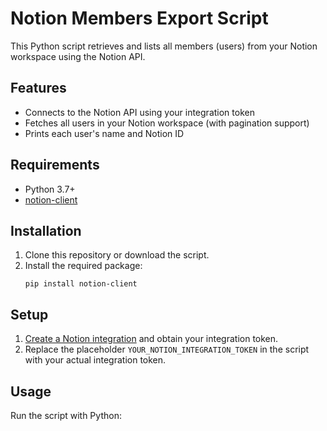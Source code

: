 # Notion Members Export Script

This Python script retrieves and lists all members (users) from your Notion workspace using the Notion API.

## Features
- Connects to the Notion API using your integration token
- Fetches all users in your Notion workspace (with pagination support)
- Prints each user's name and Notion ID

## Requirements
- Python 3.7+
- [notion-client](https://github.com/ramnes/notion-sdk-py)

## Installation
1. Clone this repository or download the script.
2. Install the required package:
   ```
   pip install notion-client
   ```

## Setup
1. [Create a Notion integration](https://developers.notion.com/docs/create-a-notion-integration) and obtain your integration token.
2. Replace the placeholder `YOUR_NOTION_INTEGRATION_TOKEN` in the script with your actual integration token.

## Usage
Run the script with Python:
